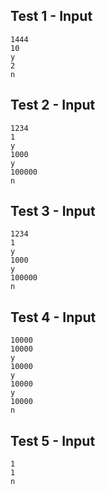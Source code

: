 ## Test 1 - Input
```
1444
10
y
2
n

```

## Test 2 - Input
```
1234
1
y
1000
y
100000
n

```

## Test 3 - Input
```
1234
1
y
1000
y
100000
n

```

## Test 4 - Input
```
10000
10000
y
10000
y
10000
y
10000
n

```



## Test 5 - Input
```
1
1
n

```